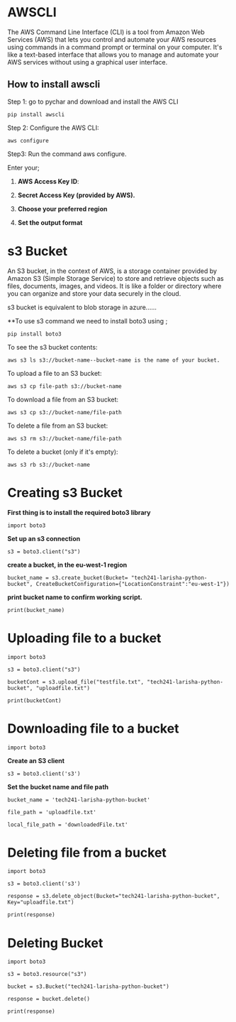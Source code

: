 # AWSCLI
The AWS Command Line Interface (CLI) is a tool from Amazon Web Services (AWS) that lets you control and automate your AWS resources using commands in a command prompt or terminal on your computer. It's like a text-based interface that allows you to manage and automate your AWS services without using a graphical user interface.


## How to install awscli


Step 1: go to pychar and download and install the AWS CLI

```
pip install awscli
```

Step 2: Configure the AWS CLI:

```
aws configure
```

Step3: Run the command aws configure.

Enter your;

1. **AWS Access Key ID**:

2. **Secret Access Key (provided by AWS).**

3. **Choose your preferred region**

4. **Set the output format**


# s3 Bucket

An S3 bucket, in the context of AWS, is a storage container provided by Amazon S3 (Simple Storage Service) to store and retrieve objects such as files, documents, images, and videos. It is like a folder or directory where you can organize and store your data securely in the cloud.

s3 bucket is equivalent to blob storage in azure......

**To use s3 command we need to install boto3 using ;
```
pip install boto3
```
To see the s3 bucket contents:
```
aws s3 ls s3://bucket-name--bucket-name is the name of your bucket.
```

To upload a file to an S3 bucket:

```
aws s3 cp file-path s3://bucket-name
```
To download a file from an S3 bucket:
```
aws s3 cp s3://bucket-name/file-path
```
To delete a file from an S3 bucket:
```
aws s3 rm s3://bucket-name/file-path
```

To delete a bucket (only if it's empty):
```
aws s3 rb s3://bucket-name
```

# Creating s3 Bucket

**First thing is to install the required boto3 library**
```
import boto3
```
**Set up an s3 connection**
```
s3 = boto3.client("s3")
```
**create a bucket, in the eu-west-1 region**
```
bucket_name = s3.create_bucket(Bucket= "tech241-larisha-python-bucket", CreateBucketConfiguration={"LocationConstraint":"eu-west-1"})
```

**print bucket name to confirm working script.**
```
print(bucket_name)
```


# Uploading file to a bucket
```
import boto3
```
```
s3 = boto3.client("s3")
```
```
bucketCont = s3.upload_file("testfile.txt", "tech241-larisha-python-bucket", "uploadfile.txt")
```
```
print(bucketCont)
```
# Downloading file to a bucket
```
import boto3
```

**Create an S3 client**
```
s3 = boto3.client('s3')
```
**Set the bucket name and file path**
```
bucket_name = 'tech241-larisha-python-bucket'
```
```
file_path = 'uploadfile.txt'
```
```
local_file_path = 'downloadedFile.txt'
```

# Deleting file from a bucket

```
import boto3
```
```
s3 = boto3.client('s3')
```
```
response = s3.delete_object(Bucket="tech241-larisha-python-bucket", Key="uploadfile.txt")
```
```
print(response)
```
# Deleting Bucket
```
import boto3
```
```
s3 = boto3.resource("s3")
```
```
bucket = s3.Bucket("tech241-larisha-python-bucket")
```
```
response = bucket.delete()
```
```
print(response)
```